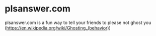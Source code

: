 # plsanswer.com
plsanswer.com is a fun way to tell your friends to please not ghost you (https://en.wikipedia.org/wiki/Ghosting_(behavior))
